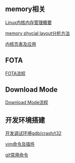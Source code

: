 
memory相关
---
[Linux内核内存管理概要](memory_overview.md)

[memory phycial layout分析方法](memory_layout_anaysis.html)

[内核页表及应用](memory_pageing_table.html)

FOTA
---
[FOTA流程](fota.html)

Download Mode
---
[Download Mode流程](downloadmode.html)


开发环境搭建
---

[开发调试环境gdb/crash/t32](env-git.html)

[vim命令及插件](env-vim.html)

[git常用命令](env-git.html)





